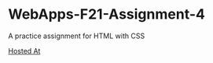 # WebApps-F21-Assignment-4
A practice assignment for HTML with CSS

[Hosted At](https://44-563-webapps-f21.github.io/webapps-f21-assignment-4-varunreddy19/play.html)
